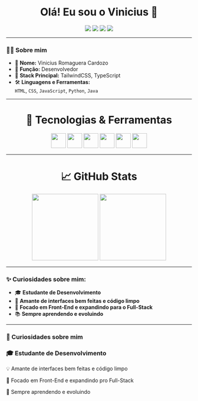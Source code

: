 <h1 align="center">Olá! Eu sou o Vinicius 👋</h1>

<p align="center">
  <img src="https://img.shields.io/badge/Desenvolvedor-🧠-9b59b6?style=for-the-badge" />
  <img src="https://img.shields.io/badge/Fullstack-Developer-2ecc71?style=for-the-badge" />
  <img src="https://img.shields.io/badge/TailwindCSS-38b2ac?style=for-the-badge&logo=tailwind-css&logoColor=white" />
  <img src="https://img.shields.io/badge/TypeScript-3178c6?style=for-the-badge&logo=typescript&logoColor=white" />
</p>

---

### 👨‍💻 Sobre mim

- 👤 **Nome:** Vinicius Romaguera Cardozo  
- 💼 **Função:** Desenvolvedor  
- 🚀 **Stack Principal:** TailwindCSS, TypeScript  
- 🛠️ **Linguagens e Ferramentas:**  
  `HTML`, `CSS`, `JavaScript`, `Python`, `Java`

---

<h1 align="center">🧰 Tecnologias & Ferramentas</h1>

<p align="center">
  <img src="https://cdn.jsdelivr.net/gh/devicons/devicon/icons/html5/html5-original.svg" width="40" />
  <img src="https://cdn.jsdelivr.net/gh/devicons/devicon/icons/css3/css3-original.svg" width="40" />
  <img src="https://cdn.jsdelivr.net/gh/devicons/devicon/icons/javascript/javascript-original.svg" width="40" />
  <img src="https://cdn.jsdelivr.net/gh/devicons/devicon/icons/typescript/typescript-original.svg" width="40" />
  <img src="https://cdn.jsdelivr.net/gh/devicons/devicon/icons/python/python-original.svg" width="40" />
  <img src="https://cdn.jsdelivr.net/gh/devicons/devicon/icons/java/java-original.svg" width="40" />
  
</p>

---

<h1 align="center">📈 GitHub Stats</h1>

<p align="center">
  <img src="https://github-readme-stats.vercel.app/api?username=vircsss&show_icons=true&theme=radical" height="180"/>
  <img src="https://github-readme-stats.vercel.app/api/top-langs/?username=vircsss&layout=compact&theme=radical" height="180"/>
</p>

---

### ✨ Curiosidades sobre mim:

- 🎓 **Estudante de Desenvolvimento**
- 🎨 **Amante de interfaces bem feitas e código limpo**
- 🚀 **Focado em Front-End e expandindo para o Full-Stack**
- 📚 **Sempre aprendendo e evoluindo**

---


### 🧩 Curiosidades sobre mim
### 🎓 Estudante de Desenvolvimento

💡 Amante de interfaces bem feitas e código limpo

📍 Focado em Front-End e expandindo pro Full-Stack

🚀 Sempre aprendendo e evoluindo
